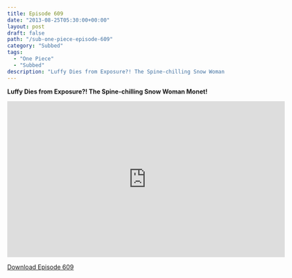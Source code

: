 ```yaml
---
title: Episode 609
date: "2013-08-25T05:30:00+00:00"
layout: post
draft: false
path: "/sub-one-piece-episode-609"
category: "Subbed"
tags:
  - "One Piece"
  - "Subbed"
description: "Luffy Dies from Exposure?! The Spine-chilling Snow Woman Monet!"
---
```


**Luffy Dies from Exposure?! The Spine-chilling Snow Woman Monet!**

<iframe width="640" height="360" src="https://www.rapidvideo.com/e/G6FRPFSTZW" frameborder="0" marginwidth=0 marginheight=0 scrolling=no allowfullscreen></iframe>

<a href="http://ouo.io/qs/eCodkFEQ?s=https://rapidvid.to/d/https://www.rapidvideo.com/e/G6FRPFSTZW">Download Episode 609</a>
